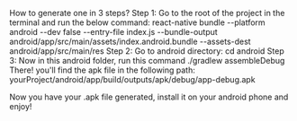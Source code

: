 How to generate one in 3 steps?
Step 1: Go to the root of the project in the terminal and run the below command:
react-native bundle --platform android --dev false --entry-file index.js --bundle-output android/app/src/main/assets/index.android.bundle --assets-dest android/app/src/main/res
Step 2: Go to android directory:
cd android
Step 3: Now in this android folder, run this command
./gradlew assembleDebug
There! you'll find the apk file in the following path:
yourProject/android/app/build/outputs/apk/debug/app-debug.apk

Now you have your .apk file generated, install it on your android phone and enjoy!
